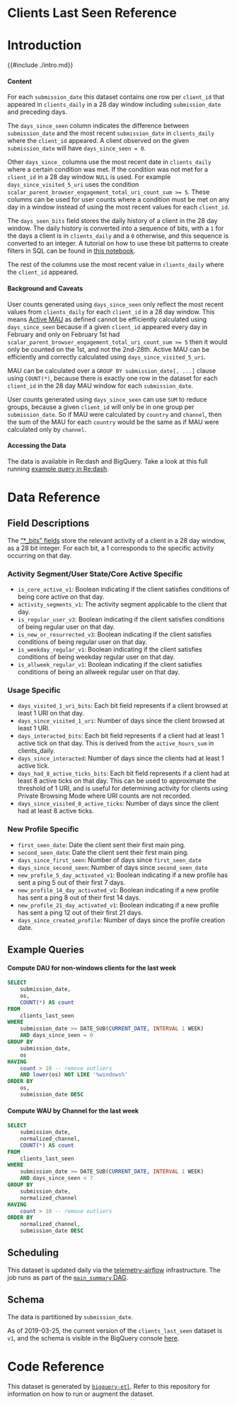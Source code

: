 # Clients Last Seen Reference

<!-- toc -->

# Introduction

{{#include ./intro.md}}

#### Content

For each `submission_date` this dataset contains one row per `client_id`
that appeared in `clients_daily` in a 28 day window including
`submission_date` and preceding days.

The `days_since_seen` column indicates the difference between `submission_date`
and the most recent `submission_date` in `clients_daily` where the `client_id`
appeared. A client observed on the given `submission_date` will have `days_since_seen = 0`.

Other `days_since_` columns use the most recent date in `clients_daily` where
a certain condition was met. If the condition was not met for a `client_id` in
a 28 day window `NULL` is used. For example `days_since_visited_5_uri` uses the
condition `scalar_parent_browser_engagement_total_uri_count_sum >= 5`. These
columns can be used for user counts where a condition must be met on any day
in a window instead of using the most recent values for each `client_id`.

The `days_seen_bits` field stores the daily history of a client in the 28 day
window. The daily history is converted into a sequence of bits, with a `1` for
the days a client is in `clients_daily` and a `0` otherwise, and this sequence
is converted to an integer. A tutorial on how to use these bit patterns to
create filters in SQL can be found in
[this notebook](https://colab.research.google.com/drive/13AwwORpOtRsq22op_3rMSwPssQkJU1ok).

The rest of the columns use the most recent value in `clients_daily` where
the `client_id` appeared.

#### Background and Caveats

User counts generated using `days_since_seen` only reflect the most recent
values from `clients_daily` for each `client_id` in a 28 day window. This means
[Active MAU](../../../cookbooks/active_dau.md)
as defined cannot be efficiently calculated using `days_since_seen` because if
a given `client_id` appeared every day in February and only on February 1st had
`scalar_parent_browser_engagement_total_uri_count_sum >= 5` then it would only
be counted on the 1st, and not the 2nd-28th. Active MAU can be efficiently and
correctly calculated using `days_since_visited_5_uri`.

MAU can be calculated over a `GROUP BY submission_date[, ...]` clause using
`COUNT(*)`, because there is exactly one row in the dataset for each
`client_id` in the 28 day MAU window for each `submission_date`.

User counts generated using `days_since_seen` can use `SUM` to reduce groups,
because a given `client_id` will only be in one group per `submission_date`. So
if MAU were calculated by `country` and `channel`, then the sum of the MAU for
each `country` would be the same as if MAU were calculated only by `channel`.

#### Accessing the Data

The data is available in Re:dash and BigQuery. Take a look at this full running
[example query in Re:dash](https://sql.telemetry.mozilla.org/queries/62029/source#159510).

# Data Reference

## Field Descriptions 
The [“*_bits” fields](../../../cookbooks/clients_last_seen_bits.md) store the relevant activity of a client in a 28 day 
window, as a 28 bit integer. 
For each bit, a 1 corresponds to the specific activity occurring on that day.

### Activity Segment/User State/Core Active Specific

* `is_core_active_v1`: Boolean indicating if the client satisfies conditions of being core active on that day. 
* `activity_segments_v1`: The activity segment applicable to the client that day.
* `is_regular_user_v3`:  Boolean indicating if the client satisfies conditions of being regular user on that day.
* `is_new_or_resurrected_v3`: Boolean indicating if the client satisfies conditions of being regular user on that day.
* `is_weekday_regular_v1`:  Boolean indicating if the client satisfies conditions of being weekday regular user on that day.
* `is_allweek_regular_v1`:  Boolean indicating if the client satisfies conditions of being an allweek regular user on that day. 

### Usage Specific
* `days_visited_1_uri_bits`:  Each bit field represents if a client browsed at least 1 URI on that day.
* `days_since_visited_1_uri`: Number of days since the client browsed at least 1 URI.
* `days_interacted_bits`:  Each bit field represents if a client had at least 1 active tick on that day. 
This is derived from the `active_hours_sum` in clients_daily.  
* `days_since_interacted`: Number of days since the clients had at least 1 active tick. 
* `days_had_8_active_ticks_bits`:  Each bit field represents if a client had at least 8 active ticks on that day. 
This can be used to approximate the threshold of 1 URI, and is useful for determining activity for clients using 
Private Browsing Mode where URI counts are not recorded.
* `days_since_visited_8_active_ticks`: Number of days since the client had at least 8 active ticks.

### New Profile Specific
* `first_seen_date`: Date the client sent their first main ping. 
* `second_seen_date`: Date the client sent their first main ping.
* `days_since_first_seen`: Number of days since `first_seen_date`
* `days_since_second_seen`: Number of days since `second_seen_date`
* `new_profile_5_day_activated_v1`: Boolean indicating if a new profile has sent a ping 5 out of their first 7 days.
* `new_profile_14_day_activated_v1`: Boolean indicating if a new profile has sent a ping 8 out of their first 14 days.
* `new_profile_21_day_activated_v1`: Boolean indicating if a new profile has sent a ping 12 out of their first 21 days.
* `days_since_created_profile`: Number of days since the profile creation date.

## Example Queries

#### Compute DAU for non-windows clients for the last week

```sql
SELECT
    submission_date,
    os,
    COUNT(*) AS count
FROM
    clients_last_seen
WHERE
    submission_date >= DATE_SUB(CURRENT_DATE, INTERVAL 1 WEEK)
    AND days_since_seen = 0
GROUP BY
    submission_date,
    os
HAVING
    count > 10 -- remove outliers
    AND lower(os) NOT LIKE '%windows%'
ORDER BY
    os,
    submission_date DESC
```

#### Compute WAU by Channel for the last week

```sql
SELECT
    submission_date,
    normalized_channel,
    COUNT(*) AS count
FROM
    clients_last_seen
WHERE
    submission_date >= DATE_SUB(CURRENT_DATE, INTERVAL 1 WEEK)
    AND days_since_seen < 7
GROUP BY
    submission_date,
    normalized_channel
HAVING
    count > 10 -- remove outliers
ORDER BY
    normalized_channel,
    submission_date DESC
```

## Scheduling

This dataset is updated daily via the
[telemetry-airflow](https://github.com/mozilla/telemetry-airflow)
infrastructure. The job runs as part of the
[`main_summary` DAG](https://github.com/mozilla/bigquery-etl/blob/ad84a15d580333b41d36cfe8331e51238f3bafa1/dags/bqetl_main_summary.py#L104).

## Schema

The data is partitioned by `submission_date`.

As of 2019-03-25, the current version of the `clients_last_seen` dataset is
`v1`, and the schema is visible in the BigQuery console
[here](https://console.cloud.google.com/bigquery?p=moz-fx-data-derived-datasets&d=telemetry&t=clients_last_seen_v1&page=table).

# Code Reference

This dataset is generated by
[`bigquery-etl`](https://github.com/mozilla/bigquery-etl/blob/master/sql/moz-fx-data-shared-prod/telemetry_derived/clients_last_seen_v1/query.sql).
Refer to this repository for information on how to run or augment the dataset.
